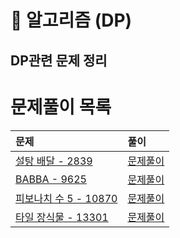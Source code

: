 # 📖 알고리즘 (DP)
## DP관련 문제 정리

문제풀이 목록
=======
| 문제 | 풀이 |
|:--- |:--- |
| [설탕 배달 - 2839](https://www.acmicpc.net/problem/2839) | [문제풀이](./2839.py) |
| [BABBA - 9625](https://www.acmicpc.net/problem/9625) | [문제풀이](./9625.py) |
| [피보나치 수 5 - 10870](https://www.acmicpc.net/problem/10870) | [문제풀이](./10870.py) |
| [타일 장식물 - 13301](https://www.acmicpc.net/problem/13301) | [문제풀이](./13301.py) |